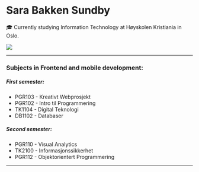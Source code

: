 # Sara Bakken Sundby

🎓 Currently studying Information Technology at Høyskolen Kristiania in Oslo.

[<img src="https://img.shields.io/badge/LinkedIn-0077B5?style=for-the-badgelogo=linkedinlogoColor=white" />](https://www.linkedin.com/in/sarabsundby/)


---
### Subjects in Frontend and mobile development:
##### First semester:
- PGR103 - Kreativt Webprosjekt
- PGR102 - Intro til Programmering
- TK1104 - Digital Teknologi
- DB1102 - Databaser

##### Second semester:
- PGR110 - Visual Analytics
- TK2100 - Informasjonssikkerhet
- PGR112 - Objektorientert Programmering
---
